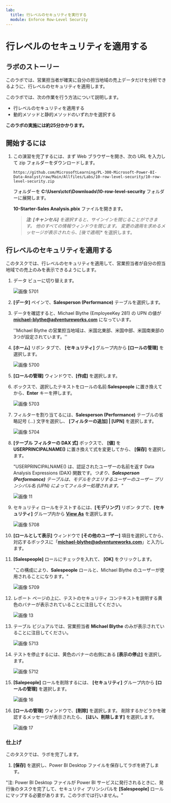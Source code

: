 ```yaml
---
lab:
  title: 行レベルのセキュリティを実行する
  module: Enforce Row-Level Security
---
```



# **行レベルのセキュリティを適用する**

## **ラボのストーリー**

このラボでは、営業担当者が確実に自分の担当地域の売上データだけを分析できるように、行レベルのセキュリティを適用します。

このラボでは、次の作業を行う方法について説明します。

- 行レベルのセキュリティを適用する
- 動的メソッドと静的メソッドのいずれかを選択する

**このラボの実施には約25分かかります。**

## **開始するには**

1. この演習を完了するには、まず Web ブラウザーを開き、次の URL を入力して zip フォルダーをダウンロードします。

    ```
    https://github.com/MicrosoftLearning/PL-300-Microsoft-Power-BI-Data-Analyst/raw/Main/Allfiles/Labs/10-row-level-security/10-row-level-security.zip
    ```

    フォルダーを **C:\Users\ctct\Downloads\10-row-level-security** フォルダーに展開します。

    **10-Starter-Sales Analysis.pbix** ファイルを開きます。

    > ***注**: **[キャンセル]** を選択すると、サインインを閉じることができます。 他のすべての情報ウィンドウを閉じます。 変更の適用を求めるメッセージが表示されたら、**[後で適用]** を選択します。

## **行レベルのセキュリティを適用する**

このタスクでは、行レベルのセキュリティを適用して、営業担当者が自分の担当地域での売上のみを表示できるようにします。

1. データ ビューに切り替えます。

   ![画像 5701](./image/10/04-configure-data-model-in-power-bi-desktop-advanced_image20.png)

1. **[データ]** ペインで、**Salesperson (Performance)** テーブルを選択します。


1. データを確認すると、Michael Blythe (EmployeeKey 281) の UPN の値が **michael-blythe@adventureworks.com** になっています。
   
    ''Michael Blythe の営業担当地域は、米国北東部、米国中部、米国南東部の 3つが設定されています。''

1. **[ホーム]** リボン タブで、 **[セキュリティ]** グループ内から **[ロールの管理]** を選択します。

    ![画像 5700](./image/10/04-configure-data-model-in-power-bi-desktop-advanced_image21.png)

1. **[ロールの管理]** ウィンドウで、**[作成]** を選択します。

1. ボックスで、選択したテキストをロールの名前:**Salespeople** に置き換えてから、**Enter** キーを押します。

   ![画像 5703](./image/10/04-configure-data-model-in-power-bi-desktop-advanced_image23.png)

1. フィルターを割り当てるには、**Salesperson (Performance)** テーブルの省略記号 (…) 文字を選択し、 **[フィルターの追加] \| [UPN]** を選択します。

   ![画像 5704](./image/10/04-configure-data-model-in-power-bi-desktop-advanced_image24.png)

1. **[テーブル フィルターの DAX 式]** ボックスで、 **[値]** を **USERPRINCIPALNAME()** に置き換えて式を変更してから、 **[保存]** を選択します。
   
    "USERPRINCIPALNAME() は、認証されたユーザーの名前を返す Data Analysis Expressions (DAX) 関数です。*つまり、**Salesperson (Performance)** テーブルは、モデルをクエリするユーザーのユーザー プリンシパル名 (UPN) によってフィルター処理されます。"*

   ![画像 11](./image/10/04-configure-data-model-in-power-bi-desktop-advanced_image25.png)

1. セキュリティ ロールをテストするには、**[モデリング]** リボン タブで、**[セキュリティ]** グループ内から **[View As](表示方法)** を選択します。

   ![画像 5708](./image/10/04-configure-data-model-in-power-bi-desktop-advanced_image27.png)

1. **[ロールとして表示]** ウィンドウで **[その他のユーザー]** 項目を選択してから、対応するボックスに「**michael-blythe@adventureworks.com**」と入力します。

1. **[Salespeople]** ロールにチェックを入れて、 **[OK]** をクリックします。
   
    "この構成により、**Salespeople** ロールと、Michael Blythe のユーザーが使用されることになります。"

   ![画像 5709](./image/10/04-configure-data-model-in-power-bi-desktop-advanced_image28.png)

1. レポート ページの上に、テストのセキュリティ コンテキストを説明する黄色のバナーが表示されていることに注目してください。

   ![画像 13](./image/10/04-configure-data-model-in-power-bi-desktop-advanced_image30.png)

1. テーブル ビジュアルでは、営業担当者 **Michael Blythe** のみが表示されていることに注目してください。

   ![画像 5713](./image/10/04-configure-data-model-in-power-bi-desktop-advanced_image31.png)

1. テストを停止するには、黄色のバナーの右側にある **[表示の停止]** を選択します。

   ![画像 5712](./image/10/04-configure-data-model-in-power-bi-desktop-advanced_image32.png)

1. **[Salepeople]** ロールを削除するには、 **[セキュリティ]** グループ内から **[ロールの管理]** を選択します。

   ![画像 16](./image/10/04-configure-data-model-in-power-bi-desktop-advanced_image33.png)

1. **[ロールの管理]** ウィンドウで、**[削除]** を選択します。 削除するかどうかを確認するメッセージが表示されたら、 **[はい、削除します]** を選択します。

   ![画像 17](./image/10/04-configure-data-model-in-power-bi-desktop-advanced_image34.png)

### **仕上げ**

このタスクでは、ラボを完了します。

1. **[保存]** を選択し、Power BI Desktop ファイルを保存してラボを終了します。

"注: Power BI Desktop ファイルが Power BI サービスに発行されるときに、発行後のタスクを完了して、セキュリティ プリンシパルを **[Salespeople]** ロールにマップする必要があります。このラボでは行いません。"
